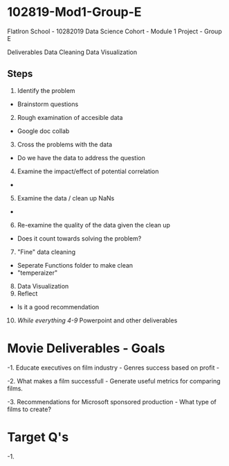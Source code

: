 # 102819-Mod1-Group-E
FlatIron School - 10282019 Data Science Cohort - Module 1 Project - Group E

Deliverables
Data Cleaning
Data Visualization

## Steps
1. Identify the problem
  - Brainstorm questions
2. Rough examination of accesible data
  - Google doc collab
3. Cross the problems with the data
  - Do we have the data to address the question
4. Examine the impact/effect of potential correlation
  - 
5. Examine the data / clean up NaNs
  - 
6. Re-examine the quality of the data given the clean up
  - Does it count towards solving the problem?
7. "Fine" data cleaning
  - Seperate Functions folder to make clean
  - "temperaizer"
8. Data Visualization
9. Reflect
  - Is it a good recommendation
10. *While everything 4-9* Powerpoint and other deliverables


# Movie Deliverables - Goals
-1. Educate executives on film industry
    - Genres success based on profit
    - 
    
-2. What makes a film successfull
    - Generate useful metrics for comparing films.
    
    
-3. Recommendations for Microsoft sponsored production - What type of films to create?

# Target Q's
-1. 




